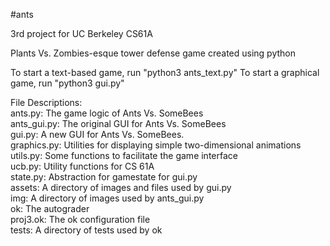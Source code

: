 #ants

3rd project for UC Berkeley CS61A

Plants Vs. Zombies-esque tower defense game created using python

To start a text-based game, run "python3 ants_text.py"
To start a graphical game, run "python3 gui.py"

File Descriptions: <br />
ants.py: The game logic of Ants Vs. SomeBees <br />
ants_gui.py: The original GUI for Ants Vs. SomeBees <br />
gui.py: A new GUI for Ants Vs. SomeBees. <br />
graphics.py: Utilities for displaying simple two-dimensional animations <br />
utils.py: Some functions to facilitate the game interface <br />
ucb.py: Utility functions for CS 61A <br />
state.py: Abstraction for gamestate for gui.py <br />
assets: A directory of images and files used by gui.py <br />
img: A directory of images used by ants_gui.py <br />
ok: The autograder <br />
proj3.ok: The ok configuration file <br />
tests: A directory of tests used by ok <br />
